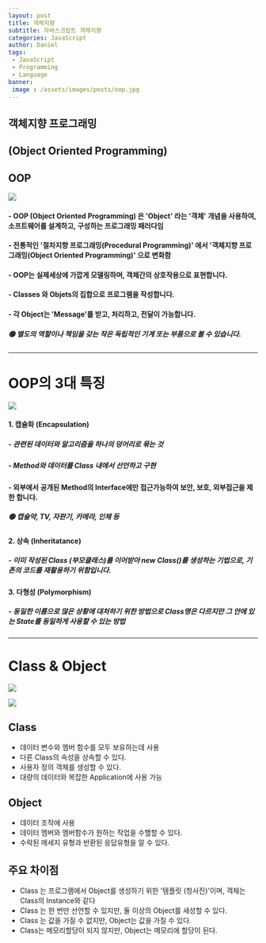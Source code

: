 ```yaml
---
layout: post
title: 객체지향
subtitle: 자바스크립트 객체지향
categories: JavaScript
author: Daniel
tags: 
 - JavaScript
 - Programming
 - Language
banner:
 image : /assets/images/posts/oop.jpg
---
```


객체지향 프로그래밍 
--
## (Object Oriented Programming)

## OOP

![](https://i.imgur.com/kkW3geS.jpg)
#### - OOP (Object Oriented Programming) 은 'Object' 라는 '객체' 개념을 사용하여, 소프트웨어를 설계하고, 구성하는 프로그래밍 패러다임
#### - 전통적인 '절차지향 프로그래밍(Procedural Programming)' 에서 '객체지향 프로그래밍(Object Oriented Programming)' 으로 변화함
#### - OOP는 실제세상에 가깝게 모델링하며, 객체간의 상호작용으로 표현합니다.
#### - Classes 와 Objets의 집합으로 프로그램을 작성합니다.
#### - 각 Object는 'Message'를 받고, 처리하고, 전달이 가능합니다.
  ##### 🟢 별도의 역할이나 책임을 갖는 작은 독립적인 기계 또는 부품으로 볼 수 있습니다.

---

# OOP의 3대 특징

![](https://i.imgur.com/I7tLYIw.jpg)
#### 1. 캡슐화 (Encapsulation)
##### - 관련된 데이터와 알고리즘을 하나의 덩어리로 묶는 것
##### - Method와 데이터를 Class 내에서 선언하고 구현
#### - 외부에서 공개된 Method의 Interface에만 접근가능하여 보안, 보호, 외부접근을 제한 합니다.
 #####   🟢 캡슐약, TV, 자판기, 카메라, 인체 등

#### 2. 상속 (Inheritatance)
##### - 이미 작성된 Class (부모클래스)를 이어받아 new Class()를 생성하는 기법으로, 기존의 코드를 재활용하기 위함입니다.

#### 3. 다형성 (Polymorphism)
##### - 동일한 이름으로 많은 상황에 대처하기 위한 방법으로 Class명은 다르지만 그 안에 있는 State를 동일하게 사용할 수 있는 방법

---

# Class & Object

![](https://i.imgur.com/brdMkFw.jpg)


![](https://i.imgur.com/Q2pxEWH.jpg)

## Class 
- 데이터 변수와 멤버 함수를 모두 보유하는데 사용
- 다른 Class의 속성을 상속할 수 있다.
- 사용자 정의 객체를 생성할 수 있다.
- 대량의 데이터와 복잡한 Application에 사용 가능

## Object 
- 데이터 조작에 사용
- 데이터 멤버와 멤버함수가 원하는 작업을 수핼할 수 있다.
- 수락된 메세지 유형과 반환된 응답유형을 알 수 있다.

## 주요 차이점
- Class 는 프로그램에서 Object를 생성하기 위한 '템플릿 (청사진)'이며, 객체는 Class의 Instance와 같다
- Class 는 한 번만 선언할 수 있지만, 둘 이상의 Object를 새성할 수 있다.
- Class 는 값을 가질 수 없지만, Object는 값을 가질 수 있다.
- Class는 메모리할당이 되지 않지만, Object는 메모리에 할당이 된다.